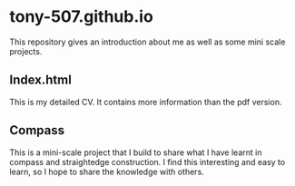 # tony-507.github.io

This repository gives an introduction about me as well as some mini scale projects.

## Index.html

This is my detailed CV. It contains more information than the pdf version.

## Compass

This is a mini-scale project that I build to share what I have learnt in compass and straightedge construction. I find this interesting and easy to learn,
so I hope to share the knowledge with others.
